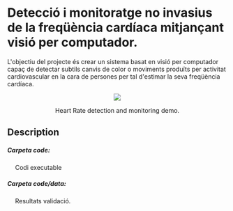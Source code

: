 # Detecció i monitoratge no invasius de la freqüència cardíaca mitjançant visió per computador.

L'objectiu del projecte és crear un sistema basat en visió per computador capaç de detectar subtils canvis de color o moviments produïts per activitat cardiovascular en la cara de persones per tal d'estimar la seva freqüència cardíaca.

<div align="center">
<img src="https://j.gifs.com/vl0gBg.gif" >
<p>Heart Rate detection and monitoring demo.</p>
</div>

## Description

##### Carpeta code: 
&emsp; Codi executable
##### Carpeta code/data: 
&emsp; Resultats validació.
